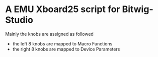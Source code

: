 A  EMU Xboard25 script for Bitwig-Studio
================================================

Mainly the knobs are assigned as followed
 * the left 8 knobs are mapped to Macro Functions
 * the right 8 knobs are mapped to Device Parameters


